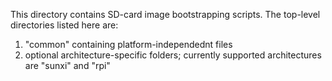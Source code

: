 This directory contains SD-card image bootstrapping scripts. The top-level directories listed here are:

1) "common" containing platform-independednt files
2) optional architecture-specific folders; currently supported architectures are "sunxi" and "rpi"
